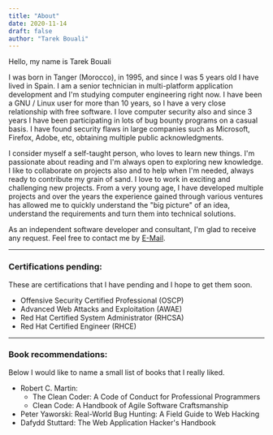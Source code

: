 ```yaml
---
title: "About" 
date: 2020-11-14
draft: false
author: "Tarek Bouali"
---
```


Hello, my name is Tarek Bouali

I was born in Tanger (Morocco), in 1995, and since I was 5 years old I have lived in Spain. I am a senior technician in multi-platform application development and I'm studying computer engineering right now. I have been a GNU / Linux user for more than 10 years, so I have a very close relationship with free software. I love computer security also  and since 3 years I have been participating in lots of bug bounty programs on a casual basis. I have found security flaws in large companies such as Microsoft, Firefox, Adobe, etc, obtaining multiple public acknowledgments. 

I consider myself a self-taught person, who loves to learn new things. I'm passionate about reading and I'm always open to exploring new knowledge. I like to collaborate on projects also and to help when I'm needed, always ready to contribute my grain of sand. I love to work in exciting and challenging new projects. From a very young age, I have developed multiple projects and over the years the experience gained through various ventures has allowed me to quickly understand the "big picture" of an idea, understand the requirements and turn them into technical solutions.

As an independent software developer and consultant, I'm glad to receive any request. Feel free to contact me by [E-Mail](mailto:me@bouali.io). 

---

### Certifications pending:

These are certifications that I have pending and I hope to get them soon.

* Offensive Security Certified Professional (OSCP)
* Advanced Web Attacks and Exploitation (AWAE)
* Red Hat Certified System Administrator (RHCSA)
* Red Hat Certified Engineer (RHCE)

---

### Book recommendations: 

Below I would like to name a small list of books that I really liked.

* Robert C. Martin: 
	- The Clean Coder: A Code of Conduct for Professional Programmers
 	- Clean Code: A Handbook of Agile Software Craftsmanship
* Peter Yaworski: Real-World Bug Hunting: A Field Guide to Web Hacking
* Dafydd Stuttard: The Web Application Hacker's Handbook

